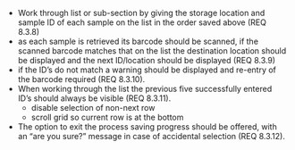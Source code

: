 ﻿ * Work through list or sub-section by giving the storage location and sample ID of each sample on the list in the order saved above (REQ 8.3.8)
 * as each sample is retrieved its barcode should be scanned, if the scanned barcode matches that on the list the destination location should be displayed and the next ID/location should be displayed (REQ 8.3.9)
 * if the ID’s do not match a warning should be displayed and re-entry of the barcode required (REQ 8.3.10). 
 * When working through the list the previous five successfully entered ID’s should always be visible (REQ 8.3.11). 
      - disable selection of non-next row
      - scroll grid so current row is at the bottom
 * The option to exit the process saving progress should be offered, with an “are you sure?” message in case of accidental selection (REQ 8.3.12).